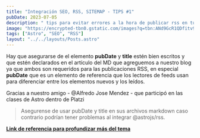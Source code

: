 ```yaml
---
title: "Integración SEO, RSS, SITEMAP - TIPS #1"
pubDate: 2023-07-05
description: " tips para evitar errores a la hora de publicar rss en tu blog"
image: "https://encrypted-tbn0.gstatic.com/images?q=tbn:ANd9GcR1QDfitv9gRhg0PylaxW3Vm4jVgaJQIFi5GW1CjofQeEM0W8HD3Z-kFR84A-YM6Z-dCDw&usqp=CAU"
tags: ["Astro", "SEO", "RSS"]
layout: "../../layouts/Posts.astro"
---
```



Hay que asegurarse de el elemento **pubDate** y **title** estén bien escritos y que estén declarados en el artículo del MD que agreguemos a nuestro blog ya que ambos son requeridos para las publicaciones RSS, en especial **pubDate** que es un elemento de referencia que los lectores de feeds usan para diferenciar entre los elementos nuevos y los leídos.

Gracias a nuestro amigo - @Alfredo Jose Mendez - que participó en las clases de Astro dentro de Platzi

> Asegurense de usar pubDate y title en sus archivos markdown caso contrario podrían tener problemas al integrar @astrojs/rss.


**[Link de referencia para profundizar más del tema](https://www.ionos.es/digitalguide/paginas-web/creacion-de-paginas-web/que-es-un-rss/)**